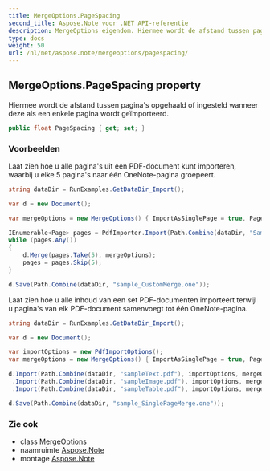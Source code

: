 ```yaml
---
title: MergeOptions.PageSpacing
second_title: Aspose.Note voor .NET API-referentie
description: MergeOptions eigendom. Hiermee wordt de afstand tussen paginas opgehaald of ingesteld wanneer deze als een enkele pagina wordt geïmporteerd.
type: docs
weight: 50
url: /nl/net/aspose.note/mergeoptions/pagespacing/
---
```

## MergeOptions.PageSpacing property

Hiermee wordt de afstand tussen pagina's opgehaald of ingesteld wanneer deze als een enkele pagina wordt geïmporteerd.

```csharp
public float PageSpacing { get; set; }
```

### Voorbeelden

Laat zien hoe u alle pagina's uit een PDF-document kunt importeren, waarbij u elke 5 pagina's naar één OneNote-pagina groepeert.

```csharp
string dataDir = RunExamples.GetDataDir_Import();

var d = new Document();

var mergeOptions = new MergeOptions() { ImportAsSinglePage = true, PageSpacing = 100 };

IEnumerable<Page> pages = PdfImporter.Import(Path.Combine(dataDir, "SampleGrouping.pdf"));
while (pages.Any())
{
    d.Merge(pages.Take(5), mergeOptions);
    pages = pages.Skip(5);
}

d.Save(Path.Combine(dataDir, "sample_CustomMerge.one"));
```

Laat zien hoe u alle inhoud van een set PDF-documenten importeert terwijl u pagina's van elk PDF-document samenvoegt tot één OneNote-pagina.

```csharp
string dataDir = RunExamples.GetDataDir_Import();

var d = new Document();

var importOptions = new PdfImportOptions();
var mergeOptions = new MergeOptions() { ImportAsSinglePage = true, PageSpacing = 100 };

d.Import(Path.Combine(dataDir, "sampleText.pdf"), importOptions, mergeOptions)
 .Import(Path.Combine(dataDir, "sampleImage.pdf"), importOptions, mergeOptions)
 .Import(Path.Combine(dataDir, "sampleTable.pdf"), importOptions, mergeOptions);

d.Save(Path.Combine(dataDir, "sample_SinglePageMerge.one"));
```

### Zie ook

* class [MergeOptions](../)
* naamruimte [Aspose.Note](../../mergeoptions/)
* montage [Aspose.Note](../../../)


